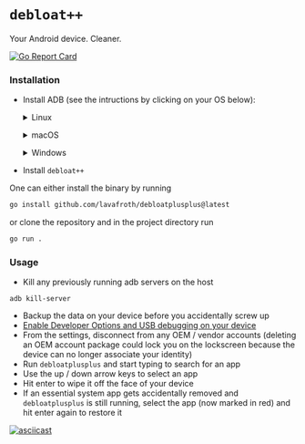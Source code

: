 # `debloat++`
Your Android device. Cleaner.

[![Go Report Card](https://goreportcard.com/badge/github.com/lavafroth/debloatplusplus)](https://goreportcard.com/report/github.com/lavafroth/debloatplusplus)

### Installation

- Install ADB (see the intructions by clicking on your OS below):
  <p>
  <details>
  <summary>Linux</summary>

  Debian:
  ```bash
  sudo apt install android-sdk-platform-tools
  ```

  Arch:
  ```bash
  sudo pacman -S android-tools
  ```

  Red Hat:
  ```bash
  sudo yum install android-tools
  ```

  OpenSUSE:
  ```bash
  sudo zypper install android-tools
  ```

  </details>
  </p>

  <p>
  <details>
  <summary>macOS</summary>

  - Install [Homebrew](https://brew.sh/#install)
  - Install *Android platform tools*
    ```bash
    brew install android-platform-tools
    ```
  </details>
  </p>

  <p>
  <details>
  <summary>Windows</summary>

  - Install [Chocolatey](https://chocolatey.org/install#install-step2)
  - Install adb
    ```powershell
    choco install adb
    ```

  </details>
  </p>

- Install `debloat++`

One can either install the binary by running

```bash
go install github.com/lavafroth/debloatplusplus@latest
```

or clone the repository and in the project directory run

```bash
go run .
```

### Usage
- Kill any previously running adb servers on the host
```
adb kill-server
```
- Backup the data on your device before you accidentally screw up
- [Enable Developer Options and USB debugging on your device](https://developer.android.com/studio/debug/dev-options#enable)
- From the settings, disconnect from any OEM / vendor accounts (deleting an OEM account package could lock you on the lockscreen because the device can no longer associate your identity)
- Run `debloatplusplus` and start typing to search for an app
- Use the up / down arrow keys to select an app
- Hit enter to wipe it off the face of your device
- If an essential system app gets accidentally removed and `debloatplusplus` is still running, select the app (now marked in red) and hit enter again to restore it

[![asciicast](https://asciinema.org/a/511427.svg)](https://asciinema.org/a/511427)
